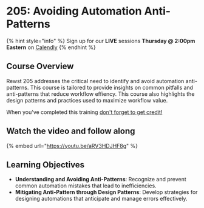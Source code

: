 # 205: Avoiding Automation Anti-Patterns

{% hint style="info" %}
Sign up for our **LIVE** sessions **Thursday @ 2:00pm** **Eastern** on [Calendly](https://calendly.com/cluck-u/rewst-205)
{% endhint %}

## **Course Overview**

Rewst 205 addresses the critical need to identify and avoid automation anti-patterns. This course is tailored to provide insights on common pitfalls and anti-patterns that reduce workflow effiency. This course also highlights the design patterns and practices used to maximize workflow value.

When you've completed this training [don't forget to get credit!](https://youtu.be/aRV3HDJHF8g)

## Watch the video and follow along

{% embed url="https://youtu.be/aRV3HDJHF8g" %}

## **Learning Objectives**

* **Understanding and Avoiding Anti-Patterns**: Recognize and prevent common automation mistakes that lead to inefficiencies.
* **Mitigating Anti-Pattern through Design Patterns**: Develop strategies for designing automations that anticipate and manage errors effectively.
